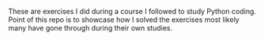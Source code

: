 These are exercises I did during a course I followed to study Python coding. Point of this repo is to showcase how I solved the exercises most likely many have gone through during their own studies.
